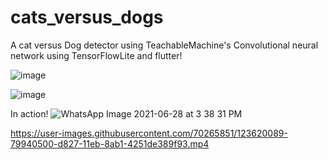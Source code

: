 # cats_versus_dogs
 A cat versus Dog detector using TeachableMachine's Convolutional neural network using TensorFlowLite and flutter!
 
 
 ![image](https://user-images.githubusercontent.com/70265851/123619120-7ea48480-d826-11eb-9441-52b8d973e0b5.png)
 
 ![image](https://user-images.githubusercontent.com/70265851/123619191-8fed9100-d826-11eb-8b5d-e784d93cef50.png)
 
 
 In action!
 ![WhatsApp Image 2021-06-28 at 3 38 31 PM](https://user-images.githubusercontent.com/70265851/123619764-2326c680-d827-11eb-8dce-0c86f94cc302.jpeg)
 
 
 

https://user-images.githubusercontent.com/70265851/123620089-79940500-d827-11eb-8ab1-4251de389f93.mp4






